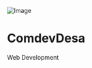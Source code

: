 ![Image](https://github.com/user-attachments/assets/72702afa-8b91-4a86-b830-bf89f892d897)

# ComdevDesa
 Web Development
